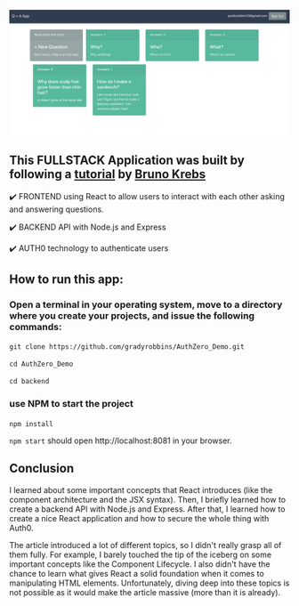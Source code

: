 
![screenshot](./images/screenshot.png)


## This FULLSTACK Application was built by following a [tutorial](https://auth0.com/blog/react-tutorial-building-and-securing-your-first-app/)  by  [Bruno Krebs](https://auth0.com/blog/authors/bruno-krebs/)

:heavy_check_mark: FRONTEND using React to allow users to interact with each other asking and answering questions. 

:heavy_check_mark: BACKEND API with Node.js and Express

:heavy_check_mark: AUTH0 technology to authenticate users 


## How to run this app:
### Open a terminal in your operating system, move to a directory where you create your projects, and issue the following commands:

```git clone https://github.com/gradyrobbins/AuthZero_Demo.git ```

```cd AuthZero_Demo```

```cd backend```

### use NPM to start the project
```npm install```

```npm start``` should open http://localhost:8081 in your browser.  

## Conclusion 
I learned about some important concepts that React introduces (like the component architecture and the JSX syntax). Then, I briefly learned how to create a backend API with Node.js and Express. After that, I learned how to create a nice React application and how to secure the whole thing with Auth0.

The article introduced a lot of different topics, so I didn't really grasp all of them fully. For example, I barely touched the tip of the iceberg on some important concepts like the Component Lifecycle. I also didn't have the chance to learn what gives React a solid foundation when it comes to manipulating HTML elements. Unfortunately, diving deep into these topics is not possible as it would make the article massive (more than it is already).
